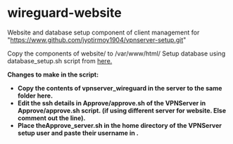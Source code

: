 # wireguard-website
Website and database setup component of client management for "https://www.github.com/jyotirmoy1904/vpnserver-setup.git"

Copy the components of website/ to /var/www/html/
Setup database using database_setup.sh script from 
<a href="https://github.com/jyotirmoy1904/vpnserver-setup/blob/master/database_setup.sh"> here. </a>
 
<b>
  Changes to make in the script:
        <ul>
         <li>Copy the contents of vpnserver_wireguard in the server to the same folder here.</li>
         <li>Edit the ssh details in Approve/approve.sh of the VPNServer in Approve/approve.sh script. (if using different server for website. Else comment out the line).</li>
         <li>Place theApprove_server.sh in the home directory of the VPNServer setup user and paste their username in <user_name>.</li>
          </ul>
